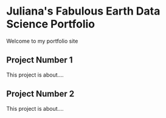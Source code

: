 # Juliana's Fabulous Earth Data Science Portfolio

Welcome to my portfolio site

## Project Number 1 
This project is about....

## Project Number 2
This project is about....
